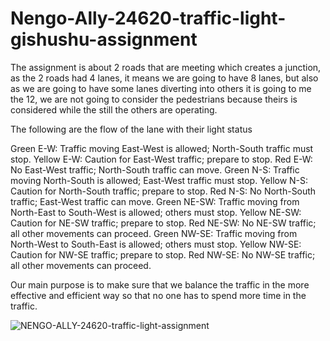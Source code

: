 # Nengo-Ally-24620-traffic-light-gishushu-assignment

The assignment is about 2 roads that are meeting which creates a junction, as the 2 roads had 4 lanes, it means we are going to have 8 lanes, but also as we are going to have some lanes diverting into others it is going to me the 12, we are not going to consider the pedestrians because theirs is considered while the still the others are operating.

The following are the flow of the lane with their light status

Green E-W: Traffic moving East-West is allowed; North-South traffic must stop.
Yellow E-W: Caution for East-West traffic; prepare to stop.
Red E-W: No East-West traffic; North-South traffic can move.
Green N-S: Traffic moving North-South is allowed; East-West traffic must stop.
Yellow N-S: Caution for North-South traffic; prepare to stop.
Red N-S: No North-South traffic; East-West traffic can move.
Green NE-SW: Traffic moving from North-East to South-West is allowed; others must stop.
Yellow NE-SW: Caution for NE-SW traffic; prepare to stop.
Red NE-SW: No NE-SW traffic; all other movements can proceed.
Green NW-SE: Traffic moving from North-West to South-East is allowed; others must stop.
Yellow NW-SE: Caution for NW-SE traffic; prepare to stop.
Red NW-SE: No NW-SE traffic; all other movements can proceed.

Our main purpose is to make sure that we balance the traffic in the more effective and efficient way so that no one has to spend more time in the traffic.


![NENGO-ALLY-24620-traffic-light-assignment](https://github.com/user-attachments/assets/393bf190-c160-493c-8f0e-46c72f51f2bf)
